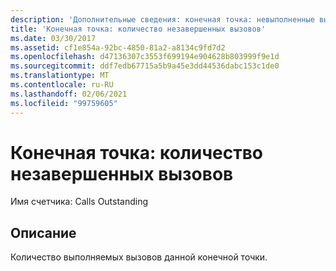 ```yaml
---
description: 'Дополнительные сведения: конечная точка: невыполненные вызовы'
title: 'Конечная точка: количество незавершенных вызовов'
ms.date: 03/30/2017
ms.assetid: cf1e854a-92bc-4850-81a2-a8134c9fd7d2
ms.openlocfilehash: d47136307c3553f699194e904628b803999f9e1d
ms.sourcegitcommit: ddf7edb67715a5b9a45e3dd44536dabc153c1de0
ms.translationtype: MT
ms.contentlocale: ru-RU
ms.lasthandoff: 02/06/2021
ms.locfileid: "99759605"
---
```

# <a name="endpoint-calls-outstanding"></a>Конечная точка: количество незавершенных вызовов

Имя счетчика: Calls Outstanding  
  
## <a name="description"></a>Описание  

 Количество выполняемых вызовов данной конечной точки.

